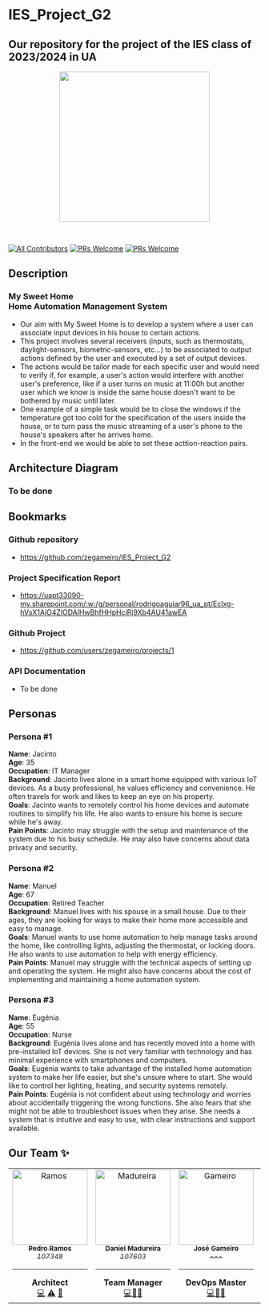 # IES_Project_G2
## Our repository for the project of the IES class of 2023/2024 in UA

<p align="center">
    <img src="https://i.imgur.com/y7WgwFp.jpg" height="300px">
</p>

&nbsp;

[![All Contributors](https://img.shields.io/badge/Contributors-4-brightgreen.svg?style=for-the-badge)](#contributors-)
[![PRs Welcome](https://img.shields.io/badge/Open%20Issues-0-orange.svg?style=for-the-badge)](http://makeapullrequest.com)
[![PRs Welcome](https://img.shields.io/badge/Closed%20Issues-0-blue.svg?style=for-the-badge)](http://makeapullrequest.com)

## Description
### My Sweet Home <br> Home Automation Management System
 - Our aim with My Sweet Home is to develop a system where a user can associate input devices in his house to certain actions.
 - This project involves several receivers (inputs, such as thermostats, daylight-sensors, biometric-sensors, etc...) to be associated to output actions defined by the user and executed by a set of output devices.
 - The actions would be tailor made for each specific user and would need to verify if, for example, a user's action would interfere with another user's preference, like if a user turns on music at 11:00h but another user which we know is inside the same house doesn't want to be bothered by music until later.
 - One example of a simple task would be to close the windows if the temperature got too cold for the specification of the users inside the house, or to turn pass the music streaming of a user's phone to the house's speakers after he arrives home.
 - In the front-end we would be able to set these acttion-reaction pairs.

## Architecture Diagram

### To be done

## Bookmarks

### Github repository
- https://github.com/zegameiro/IES_Project_G2
### Project Specification Report
- https://uapt33090-my.sharepoint.com/:w:/g/personal/rodrigoaguiar96_ua_pt/Eclxg-hVsX1AjO4ZlODAlHwBhfHHpHcjRj9Xb4AU41awEA
### Github Project
- https://github.com/users/zegameiro/projects/1
### API Documentation
- To be done

## Personas
### Persona #1

**Name**: Jacinto  
**Age**: 35  
**Occupation**: IT Manager  
**Background**: Jacinto lives alone in a smart home equipped with various IoT devices. As a busy professional, he values efficiency and convenience. He often travels for work and likes to keep an eye on his property.  
**Goals**: Jacinto wants to remotely control his home devices and automate routines to simplify his life. He also wants to ensure his home is secure while he's away.  
**Pain Points**: Jacinto may struggle with the setup and maintenance of the system due to his busy schedule. He may also have concerns about data privacy and security.

### Persona #2

**Name**: Manuel  
**Age**: 67  
**Occupation**: Retired Teacher  
**Background**: Manuel lives with his spouse in a small house. Due to their ages, they are looking for ways to make their home more accessible and easy to manage.  
**Goals**: Manuel wants to use home automation to help manage tasks around the home, like controlling lights, adjusting the thermostat, or locking doors. He also wants to use automation to help with energy efficiency.  
**Pain Points**: Manuel may struggle with the technical aspects of setting up and operating the system. He might also have concerns about the cost of implementing and maintaining a home automation system.

### Persona #3

**Name**: Eugénia  
**Age**: 55  
**Occupation**: Nurse  
**Background**: Eugénia lives alone and has recently moved into a home with pre-installed IoT devices. She is not very familiar with technology and has minimal experience with smartphones and computers.  
**Goals**: Eugénia wants to take advantage of the installed home automation system to make her life easier, but she's unsure where to start. She would like to control her lighting, heating, and security systems remotely.  
**Pain Points**: Eugénia is not confident about using technology and worries about accidentally triggering the wrong functions. She also fears that she might not be able to troubleshoot issues when they arise. She needs a system that is intuitive and easy to use, with clear instructions and support available.

## Our Team ✨

<!-- ALL-CONTRIBUTORS-LIST:START -->
<!-- prettier-ignore-start -->
<!-- markdownlint-disable -->
<table>
  <tr>
    <td align="center"><a href="https://github.com/P-Ramos16"><img src="https://avatars0.githubusercontent.com/P-Ramos16?v=3" width="150px;" alt="Ramos"/><br /><sub><b>Pedro Ramos</b><br><i>107348</i></sub></a><hr><b>Architect</b><br><a href="https://github.com/P-Ramos16" title="Code">💻</a> <a href="https://github.com/codesandbox/codesandbox-client/commits?author=CompuIves" title="Tests">⚠️</a> <a href="#tool-CompuIves" title="Tools">🔧</a></td>
    <td align="center"><a href="https://github.com/Dan1m4D"><img src="https://avatars0.githubusercontent.com/Dan1m4D?v=3" width="150px;" alt="Madureira"/><br /><sub><b>Daniel Madureira</b><br><i>107603</i></sub></a><hr><b>Team Manager</b><br><a href="https://github.com/Dan1m4D" title="Code">💻</a><a href="#design-CompuIves" title="Design">🎨</a><a href="#tool-CompuIves" title="Tools">🔧</a></td>
    <td align="center"><a href="https://github.com/zegameiro"><img src="https://avatars0.githubusercontent.com/zegameiro?v=3" width="150px;" alt="Gameiro"/><br /><sub><b>José Gameiro</b><br><i>---</i></sub></a><hr><b>DevOps Master</b><br><a href="https://github.com/zegameiro" title="Code">💻</a><a href="#blog-CompuIves" title="Blogposts">📝</a><a href="#tool-CompuIves" title="Tools">🔧</a></td>
    <td align="center"><a href="https://github.com/FiNeX96"><img src="https://avatars0.githubusercontent.com/FiNeX96?v=3" width="150px;" alt="Aguiar"/><br /><sub><b>Rodrigo Aguiar</b><br><i>108969</i></sub></a><hr><b>Product Owner</b><br><a href="https://github.com/FiNeX96" title="Code">💻</a><a href="#tool-MergeMaestro" title="Tools">🔀</a><a href="#tool-CompuIves" title="Tools">🔧</a></td>
  </tr>
</table>

<!-- markdownlint-enable -->
<!-- prettier-ignore-end -->

<!-- ALL-CONTRIBUTORS-LIST:END -->
